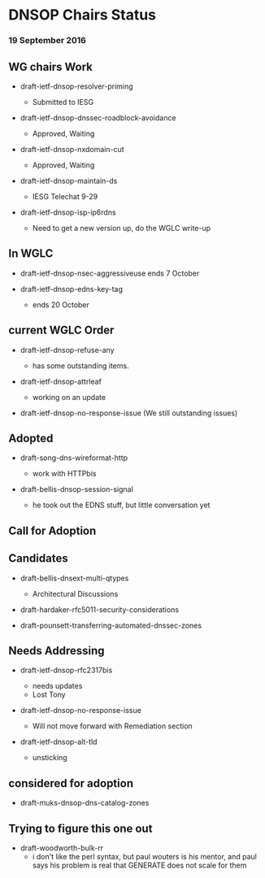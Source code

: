 # DNSOP Chairs Status
### 19 September 2016

## WG chairs Work

* draft-ietf-dnsop-resolver-priming
    - Submitted to IESG

* draft-ietf-dnsop-dnssec-roadblock-avoidance
    - Approved, Waiting
     
* draft-ietf-dnsop-nxdomain-cut
    - Approved, Waiting

* draft-ietf-dnsop-maintain-ds
    - IESG Telechat 9-29

* draft-ietf-dnsop-isp-ip6rdns
    - Need to get a new version up, do the WGLC write-up
    
## In WGLC

* draft-ietf-dnsop-nsec-aggressiveuse
    ends 7 October

* draft-ietf-dnsop-edns-key-tag
    - ends 20 October
    
## current WGLC Order
  
* draft-ietf-dnsop-refuse-any
    - has some outstanding items. 

* draft-ietf-dnsop-attrleaf
    - working on an update

* draft-ietf-dnsop-no-response-issue
    (We still outstanding issues)
    
## Adopted

* draft-song-dns-wireformat-http
    - work with HTTPbis
    
* draft-bellis-dnsop-session-signal
    - he took out the EDNS stuff, but little conversation yet

## Call for Adoption

## Candidates

* draft-bellis-dnsext-multi-qtypes
    -  Architectural Discussions

* draft-hardaker-rfc5011-security-considerations

* draft-pounsett-transferring-automated-dnssec-zones

## Needs Addressing

* draft-ietf-dnsop-rfc2317bis
    - needs updates
    - Lost Tony

* draft-ietf-dnsop-no-response-issue
    - Will not move forward with Remediation section

* draft-ietf-dnsop-alt-tld
    - unsticking
      
## considered for adoption

* draft-muks-dnsop-dns-catalog-zones

## Trying to figure this one out

* draft-woodworth-bulk-rr
    - i don't like the perl syntax, but paul wouters is his mentor, and paul says his problem is real that GENERATE does not scale for them
